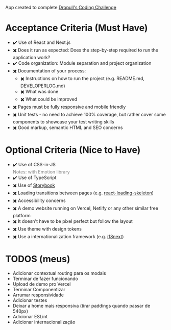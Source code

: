 App created to complete [Dropull's Coding Challenge](https://dropull.notion.site/dropull/Software-Engineer-Challenge-fa62566881d24ccc9d3ea3c4f76fdd3c)

# ****Acceptance Criteria (Must Have)****

- :heavy_check_mark: Use of React and Next.js
- :heavy_multiplication_x: Does it run as expected: Does the step-by-step required to run the application work?
- :heavy_check_mark: Code organization: Module separation and project organization
- :heavy_multiplication_x: Documentation of your process:
  - :heavy_multiplication_x: Instructions on how to run the project (e.g. README.md, DEVELOPERLOG.md)
  - :heavy_multiplication_x: What was done
  - :heavy_multiplication_x: What could be improved
- :heavy_multiplication_x: Pages must be fully responsive and mobile friendly
- :heavy_multiplication_x: Unit tests - no need to achieve 100% coverage, but rather cover some components to showcase your test writing skills
- :heavy_multiplication_x: Good markup, semantic HTML and SEO concerns

# ****Optional Criteria (Nice to Have)****

- :heavy_check_mark: Use of CSS-in-JS
<br/><span style="color: gray">Notes: with Emotion library</span>
- :heavy_check_mark: Use of TypeScript
- :heavy_multiplication_x: Use of [Storybook](https://storybook.js.org/)
- :heavy_multiplication_x: Loading transitions between pages (e.g. [react-loading-skeleton](https://github.com/dvtng/react-loading-skeleton))
- :heavy_multiplication_x: Accessibility concerns
- :heavy_multiplication_x: A demo website running on Vercel, Netlify or any other similar free platform
- :heavy_multiplication_x: It doesn't have to be pixel perfect but follow the layout
- :heavy_multiplication_x: Use theme with design tokens
- :heavy_multiplication_x: Use a internationalization framework (e.g. [i18next](https://www.i18next.com/))

# ****TODOS (meus)****
- Adicionar contextual routing para os modais
- Terminar de fazer funcionando
- Upload de demo pro Vercel
- Terminar Componentizar
- Arrumar responsividade
- Adicionar testes
- Deixar a home mais responsiva (tirar paddings quando passar de 540px)
- Adicionar ESLint
- Adicionar internacionalização
